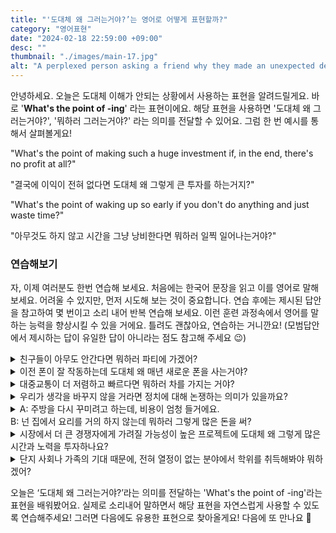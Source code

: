 ```yaml
---
title: "'도대체 왜 그러는거야?’는 영어로 어떻게 표현할까?"
category: "영어표현"
date: "2024-02-18 22:59:00 +09:00"
desc: ""
thumbnail: "./images/main-17.jpg"
alt: "A perplexed person asking a friend why they made an unexpected decision, seeking understanding"
---
```


안녕하세요. 오늘은 도대체 이해가 안되는 상황에서 사용하는 표현을 알려드릴게요. 바로 '**What's the point of -ing**' 라는 표현이에요. 해당 표현을 사용하면 '도대체 왜 그러는거야?', '뭐하러 그러는거야?' 라는 의미를 전달할 수 있어요. 그럼 한 번 예시를 통해서 살펴볼게요!

"What's the point of making such a huge investment if, in the end, there's no profit at all?"

"결국에 이익이 전혀 없다면 도대체 왜 그렇게 큰 투자를 하는거지?"

"What's the point of waking up so early if you don't do anything and just waste time?"

"아무것도 하지 않고 시간을 그냥 낭비한다면 뭐하러 일찍 일어나는거야?"

### 연습해보기

자, 이제 여러분도 한번 연습해 보세요. 처음에는 한국어 문장을 읽고 이를 영어로 말해보세요. 어려울 수 있지만, 먼저 시도해 보는 것이 중요합니다. 연습 후에는 제시된 답안을 참고하여 몇 번이고 소리 내어 반복 연습해 보세요. 이런 훈련 과정속에서 영어를 말하는 능력을 향상시킬 수 있을 거에요. 틀려도 괜찮아요, 연습하는 거니깐요! (모범답안에서 제시하는 답이 유일한 답이 아니라는 점도 참고해 주세요 😉)

<details>
  <summary>친구들이 아무도 안간다면 뭐하러 파티에 가겠어?</summary>
  <span>What’s the point of going to the party if none of our friends are going to be there?</span>
</details>

<details>
 <summary>이전 폰이 잘 작동하는데 도대체 왜 매년 새로운 폰을 사는거야?</summary>
  <span>What’s the point of buying a new phone every year if the old one works just fine?</span>
</details>

<details>
  <summary>대중교통이 더 저렴하고 빠르다면 뭐하러 차를 가지는 거야?</summary>
  <span>What’s the point of having a car in the city if public transportation is cheaper and faster?</span>
</details>

<details>
  <summary>우리가 생각을 바꾸지 않을 거라면 정치에 대해 논쟁하는 의미가 있을까요?</summary>
  <span>What’s the point of arguing about politics if we’re not going to change our minds?</span>
</details>

<details>
  <summary>A: 주방을 다시 꾸미려고 하는데, 비용이 엄청 들거에요.<br>B: 넌 집에서 요리를 거의 하지 않는데 뭐하러 그렇게 많은 돈을 써?</summary>
  <span>A: I'm thinking of redoing the kitchen, but it's going to cost a fortune.<br>B: What’s the point of spending so much when you barely cook at home?</span>
</details>

<details>
  <summary>시장에서 더 큰 경쟁자에게 가려질 가능성이 높은 프로젝트에 도대체 왜 그렇게 많은 시간과 노력을 투자하나요?</summary>
  <span>What’s the point of investing so much time and effort into a project that’s likely to be overshadowed by larger competitors in the market?</span>
</details>

<details>
  <summary>단지 사회나 가족의 기대 때문에, 전혀 열정이 없는 분야에서 학위를 취득해봐야 뭐하겠어?</summary>
  <span>What’s the point of pursuing a degree in a field you have no passion for, simply because it’s expected of you by society or family?</span>
</details>

오늘은 ‘도대체 왜 그러는거야?’라는 의미를 전달하는 'What's the point of -ing'라는 표현을 배워봤어요. 실제로 소리내어 말하면서 해당 표현을 자연스럽게 사용할 수 있도록 연습해주세요! 그러면 다음에도 유용한 표현으로 찾아올게요! 다음에 또 만나요 🙂

